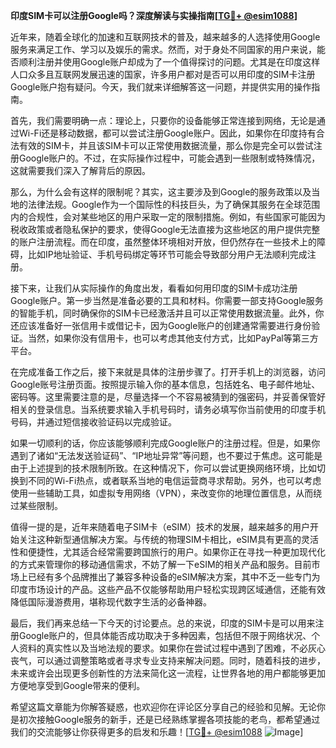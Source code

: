 **印度SIM卡可以注册Google吗？深度解读与实操指南[[TG💪+ @esim1088](https://t.me/s/esim1088)]**

近年来，随着全球化的加速和互联网技术的普及，越来越多的人选择使用Google服务来满足工作、学习以及娱乐的需求。然而，对于身处不同国家的用户来说，能否顺利注册并使用Google账户却成为了一个值得探讨的问题。尤其是在印度这样人口众多且互联网发展迅速的国家，许多用户都对是否可以用印度的SIM卡注册Google账户抱有疑问。今天，我们就来详细解答这一问题，并提供实用的操作指南。

首先，我们需要明确一点：理论上，只要你的设备能够正常连接到网络，无论是通过Wi-Fi还是移动数据，都可以尝试注册Google账户。因此，如果你在印度持有合法有效的SIM卡，并且该SIM卡可以正常使用数据流量，那么你是完全可以尝试注册Google账户的。不过，在实际操作过程中，可能会遇到一些限制或特殊情况，这就需要我们深入了解背后的原因。

那么，为什么会有这样的限制呢？其实，这主要涉及到Google的服务政策以及当地的法律法规。Google作为一个国际性的科技巨头，为了确保其服务在全球范围内的合规性，会对某些地区的用户采取一定的限制措施。例如，有些国家可能因为税收政策或者隐私保护的要求，使得Google无法直接为这些地区的用户提供完整的账户注册流程。而在印度，虽然整体环境相对开放，但仍然存在一些技术上的障碍，比如IP地址验证、手机号码绑定等环节可能会导致部分用户无法顺利完成注册。

接下来，让我们从实际操作的角度出发，看看如何用印度的SIM卡成功注册Google账户。第一步当然是准备必要的工具和材料。你需要一部支持Google服务的智能手机，同时确保你的SIM卡已经激活并且可以正常使用数据流量。此外，你还应该准备好一张信用卡或借记卡，因为Google账户的创建通常需要进行身份验证。当然，如果你没有信用卡，也可以考虑其他支付方式，比如PayPal等第三方平台。

在完成准备工作之后，接下来就是具体的注册步骤了。打开手机上的浏览器，访问Google账号注册页面。按照提示输入你的基本信息，包括姓名、电子邮件地址、密码等。这里需要注意的是，尽量选择一个不容易被猜到的强密码，并妥善保管好相关的登录信息。当系统要求输入手机号码时，请务必填写你当前使用的印度手机号码，并通过短信接收验证码以完成验证。

如果一切顺利的话，你应该能够顺利完成Google账户的注册过程。但是，如果你遇到了诸如“无法发送验证码”、“IP地址异常”等问题，也不要过于焦虑。这可能是由于上述提到的技术限制所致。在这种情况下，你可以尝试更换网络环境，比如切换到不同的Wi-Fi热点，或者联系当地的电信运营商寻求帮助。另外，也可以考虑使用一些辅助工具，如虚拟专用网络（VPN），来改变你的地理位置信息，从而绕过某些限制。

值得一提的是，近年来随着电子SIM卡（eSIM）技术的发展，越来越多的用户开始关注这种新型通信解决方案。与传统的物理SIM卡相比，eSIM具有更高的灵活性和便捷性，尤其适合经常需要跨国旅行的用户。如果你正在寻找一种更加现代化的方式来管理你的移动通信需求，不妨了解一下eSIM的相关产品和服务。目前市场上已经有多个品牌推出了兼容多种设备的eSIM解决方案，其中不乏一些专门为印度市场设计的产品。这些产品不仅能够帮助用户轻松实现跨区域通信，还能有效降低国际漫游费用，堪称现代数字生活的必备神器。

最后，我们再来总结一下今天的讨论要点。总的来说，印度的SIM卡是可以用来注册Google账户的，但具体能否成功取决于多种因素，包括但不限于网络状况、个人资料的真实性以及当地法规的要求。如果你在尝试过程中遇到了困难，不必灰心丧气，可以通过调整策略或者寻求专业支持来解决问题。同时，随着科技的进步，未来或许会出现更多创新性的方法来简化这一流程，让世界各地的用户都能够更加方便地享受到Google带来的便利。

希望这篇文章能为你解答疑惑，也欢迎你在评论区分享自己的经验和见解。无论你是初次接触Google服务的新手，还是已经熟练掌握各项技能的老鸟，都希望通过我们的交流能够让你获得更多的启发和乐趣！[[TG💪+ @esim1088](https://t.me/s/esim1088) ![Image](https://i.postimg.cc/4NQfJmqS/Snipaste-2025-05-13-00-14-12.png)]
